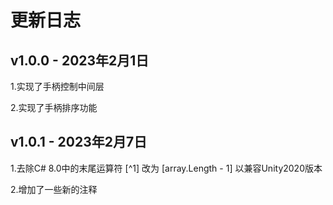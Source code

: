 # 更新日志

## v1.0.0 - 2023年2月1日

1.实现了手柄控制中间层

2.实现了手柄排序功能


## v1.0.1 - 2023年2月7日

1.去除C# 8.0中的末尾运算符 [^1] 改为 [array.Length - 1] 以兼容Unity2020版本

2.增加了一些新的注释